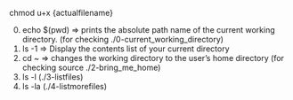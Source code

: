 chmod u+x {actualfilename}

0) echo $(pwd) =>  prints the absolute path name of the current working directory. (for checking ./0-current_working_directory)
1) ls -1 => Display the contents list of your current directory
2) cd ~ => changes the working directory to the user’s home directory (for checking source ./2-bring_me_home)
3) ls -l  (./3-listfiles)
4) ls -la (./4-listmorefiles)
